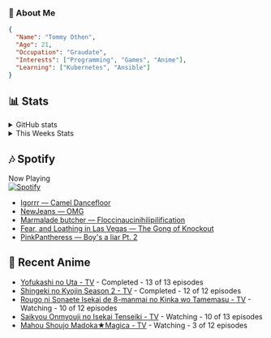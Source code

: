 ### 👋 About Me
```json
{
  "Name": "Tommy Othen",
  "Age": 21,
  "Occupation": "Graudate",
  "Interests": ["Programming", "Games", "Anime"],
  "Learning": ["Kubernetes", "Ansible"]
}
```

## 📊 Stats
<details>
  <summary>GitHub stats</summary>
  <a href="https://github.com/anuraghazra/github-readme-stats">
    <img src="https://github-readme-stats.vercel.app/api?username=tommyothen&show_icons=true&count_private=true&hide=prs,issues">
  </a>
</details>

<details>
  <summary>This Weeks Stats</summary>
  <a href="https://github.com/anuraghazra/github-readme-stats">
    <img src="https://github-readme-stats.vercel.app/api/wakatime?username=tommyothen&cache_seconds=1800&custom_title=Top%20Languages">
  </a>
</details>

## 🎶 Spotify
Now Playing\
[![Spotify](https://novatorem-dasushiasian.vercel.app/api/spotify)](https://open.spotify.com/user/g90805640970)
<!-- LASTFM:START -->
* [Igorrr — Camel Dancefloor](https://www.last.fm/music/Igorrr/_/Camel+Dancefloor)
* [NewJeans — OMG](https://www.last.fm/music/NewJeans/_/OMG)
* [Marmalade butcher — Floccinaucinihilipilification](https://www.last.fm/music/Marmalade+butcher/_/Floccinaucinihilipilification)
* [Fear, and Loathing in Las Vegas — The Gong of Knockout](https://www.last.fm/music/Fear,+and+Loathing+in+Las+Vegas/_/The+Gong+of+Knockout)
* [PinkPantheress — Boy&#39;s a liar Pt. 2](https://www.last.fm/music/PinkPantheress/_/Boy%27s+a+liar+Pt.+2)<!-- LASTFM:END -->

## 🗻 Recent Anime
<!-- ANIME-LIST:START -->
* [Yofukashi no Uta - TV](https://myanimelist.net/anime/50346/Yofukashi_no_Uta) - Completed - 13 of 13 episodes
* [Shingeki no Kyojin Season 2 - TV](https://myanimelist.net/anime/25777/Shingeki_no_Kyojin_Season_2) - Completed - 12 of 12 episodes
* [Rougo ni Sonaete Isekai de 8-manmai no Kinka wo Tamemasu - TV](https://myanimelist.net/anime/52461/Rougo_ni_Sonaete_Isekai_de_8-manmai_no_Kinka_wo_Tamemasu) - Watching - 10 of 12 episodes
* [Saikyou Onmyouji no Isekai Tenseiki - TV](https://myanimelist.net/anime/50932/Saikyou_Onmyouji_no_Isekai_Tenseiki) - Watching - 10 of 13 episodes
* [Mahou Shoujo Madoka★Magica - TV](https://myanimelist.net/anime/9756/Mahou_Shoujo_Madoka★Magica) - Watching - 3 of 12 episodes<!-- ANIME-LIST:END -->
